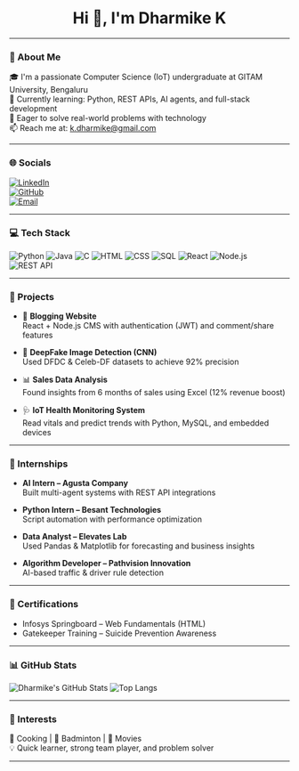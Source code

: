 <h1 align="center">Hi 👋, I'm Dharmike K</h1>

---

### 🦉 About Me
🎓 I'm a passionate Computer Science (IoT) undergraduate at GITAM University, Bengaluru  
🔭 Currently learning: Python, REST APIs, AI agents, and full-stack development  
🌱 Eager to solve real-world problems with technology  
📫 Reach me at: [k.dharmike@gmail.com](mailto:k.dharmike@gmail.com)

---

### 🌐 Socials

[![LinkedIn](https://img.shields.io/badge/LinkedIn-blue?logo=linkedin&logoColor=white)](https://www.linkedin.com/in/k-dharmike-6364ba333)  
[![GitHub](https://img.shields.io/badge/GitHub-black?logo=github&logoColor=white)](https://github.com/Dharmiki408)  
[![Email](https://img.shields.io/badge/Email-red?logo=gmail&logoColor=white)](mailto:k.dharmike@gmail.com)

---

### 💻 Tech Stack

![Python](https://img.shields.io/badge/Python-3776AB?logo=python&logoColor=white)
![Java](https://img.shields.io/badge/Java-007396?logo=java&logoColor=white)
![C](https://img.shields.io/badge/C-00599C?logo=c&logoColor=white)
![HTML](https://img.shields.io/badge/HTML5-E34F26?logo=html5&logoColor=white)
![CSS](https://img.shields.io/badge/CSS3-1572B6?logo=css3&logoColor=white)
![SQL](https://img.shields.io/badge/SQL-003B57?logo=postgresql&logoColor=white)
![React](https://img.shields.io/badge/React-20232A?logo=react&logoColor=61DAFB)
![Node.js](https://img.shields.io/badge/Node.js-339933?logo=nodedotjs&logoColor=white)
![REST API](https://img.shields.io/badge/REST%20API-00BCD4?logo=api&logoColor=white)

---

### 🔬 Projects

- 📝 **Blogging Website**  
  React + Node.js CMS with authentication (JWT) and comment/share features

- 🧠 **DeepFake Image Detection (CNN)**  
  Used DFDC & Celeb-DF datasets to achieve 92% precision

- 📊 **Sales Data Analysis**  
  Found insights from 6 months of sales using Excel (12% revenue boost)

- 🩺 **IoT Health Monitoring System**  
  Read vitals and predict trends with Python, MySQL, and embedded devices

---

### 🧪 Internships

- **AI Intern – Agusta Company**  
  Built multi-agent systems with REST API integrations

- **Python Intern – Besant Technologies**  
  Script automation with performance optimization

- **Data Analyst – Elevates Lab**  
  Used Pandas & Matplotlib for forecasting and business insights

- **Algorithm Developer – Pathvision Innovation**  
  AI-based traffic & driver rule detection

---

### 📜 Certifications

- Infosys Springboard – Web Fundamentals (HTML)  
- Gatekeeper Training – Suicide Prevention Awareness

---

### 📊 GitHub Stats

![Dharmike's GitHub Stats](https://github-readme-stats.vercel.app/api?username=Dharmiki408&show_icons=true&theme=react)
![Top Langs](https://github-readme-stats.vercel.app/api/top-langs/?username=Dharmiki408&layout=compact&theme=react)

---

### 🧠 Interests

🎯 Cooking | 🏸 Badminton | 🎥 Movies  
💡 Quick learner, strong team player, and problem solver

---
